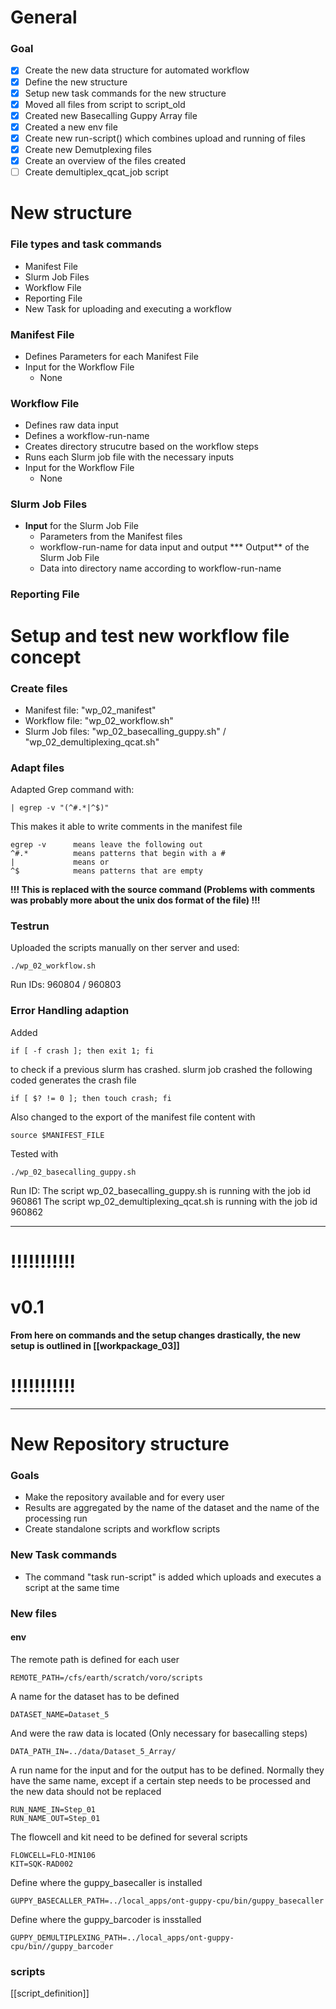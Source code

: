 # General
### Goal
* [x] Create the new data structure for automated workflow
* [x] Define the new structure
* [x] Setup new task commands for the new structure
* [x] Moved all files from script to script_old
* [x] Created new Basecalling Guppy Array file
* [x] Created a new env file
* [x] Create new run-script() which combines upload and running of files
* [x] Create new Demutplexing files
* [x] Create an overview of the files created
* [ ] Create demultiplex_qcat_job script
# New structure
### File types and task commands
* Manifest File
* Slurm Job Files
* Workflow File
* Reporting File
* New Task for uploading and executing a workflow

### Manifest File
* Defines Parameters for each Manifest File
* Input for the Workflow File
	* None

### Workflow File
* Defines raw data input
* Defines a workflow-run-name
* Creates directory strucutre based on the workflow steps
* Runs each Slurm job file with the necessary inputs
* Input for the Workflow File
	* None 

### Slurm Job Files
* **Input** for the Slurm Job File
	* Parameters from the Manifest files
	* workflow-run-name for data input and output
*** Output** of the Slurm Job File
	* Data into directory name according to workflow-run-name

### Reporting File

# Setup and test new workflow file concept
### Create files
* Manifest file: "wp_02_manifest"
* Workflow file: "wp_02_workflow.sh"
* Slurm Job files: "wp_02_basecalling_guppy.sh" / "wp_02_demultiplexing_qcat.sh"

### Adapt files

Adapted Grep command with: 
	
	| egrep -v "(^#.*|^$)"

This makes it able to write comments in the manifest file

	egrep -v      means leave the following out
	^#.*          means patterns that begin with a #
	|             means or
	^$            means patterns that are empty
	
**!!! This is replaced with the source command (Problems with comments was probably more about the unix dos format of the file) !!!**
	
### Testrun
Uploaded the scripts manually on ther server and used:
	
	./wp_02_workflow.sh	

Run IDs: 960804 / 960803

### Error Handling adaption

Added

	if [ -f crash ]; then exit 1; fi
	
to check if a previous slurm has crashed. slurm job crashed the following coded generates the crash file

	if [ $? != 0 ]; then touch crash; fi

Also changed to the export of the manifest file content with

	source $MANIFEST_FILE

Tested with

	./wp_02_basecalling_guppy.sh 
	
Run ID: The script wp_02_basecalling_guppy.sh is running with the job id 960861
The script wp_02_demultiplexing_qcat.sh is running with the job id 960862

___
# !!!!!!!!!!!
# v0.1
**From here on commands and the setup changes drastically, the new setup is outlined in [[workpackage_03]]**
# !!!!!!!!!!!
___
# New Repository structure
### Goals
* Make the repository available and for every user
* Results are aggregated by the name of the dataset and the name of the processing run
* Create standalone scripts and workflow scripts

### New Task commands
* The command "task run-script" is added which uploads and executes a script at the same time

### New files
#### env
The remote path is defined for each user

	REMOTE_PATH=/cfs/earth/scratch/voro/scripts

A name for the dataset has to be defined

	DATASET_NAME=Dataset_5

And were the raw data is located (Only necessary for basecalling steps)

	DATA_PATH_IN=../data/Dataset_5_Array/
	
A run name for the input and for the output has to be defined. Normally they have the same name, except if a certain step needs to be processed and the new data should not be replaced
	
	RUN_NAME_IN=Step_01
	RUN_NAME_OUT=Step_01
	
The flowcell and kit need to be defined for several scripts

	FLOWCELL=FLO-MIN106
	KIT=SQK-RAD002
	
Define where the guppy_basecaller is installed

	GUPPY_BASECALLER_PATH=../local_apps/ont-guppy-cpu/bin/guppy_basecaller
	
Define where the guppy_barcoder is insstalled
	
	GUPPY_DEMULTIPLEXING_PATH=../local_apps/ont-guppy-cpu/bin//guppy_barcoder

### scripts
[[script_definition]]